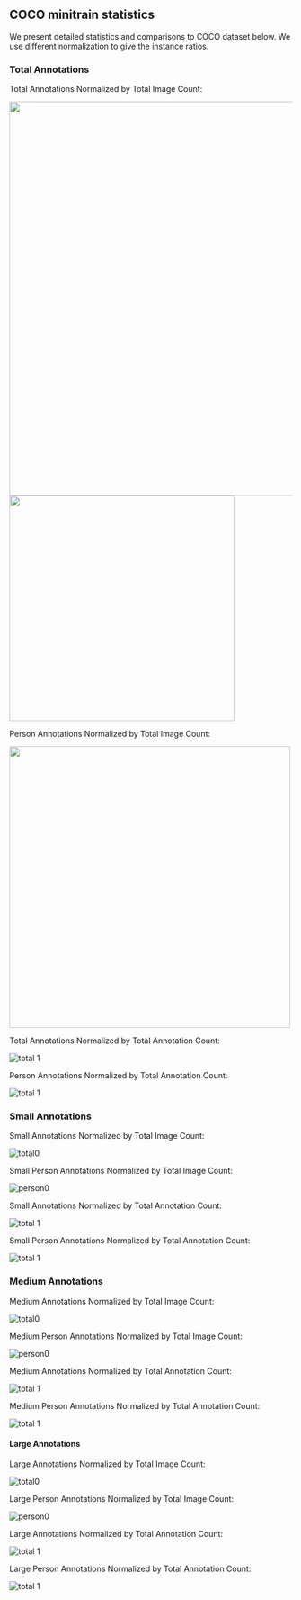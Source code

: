 
## COCO minitrain statistics

We present detailed statistics and comparisons to COCO dataset below. We use different normalization to give the instance ratios.   


### Total Annotations
Total Annotations Normalized by Total Image Count:

<img src="/figures/comparison_bar_plot0_noperson.png" width="700"> <img src="/figures/comparison_bar_plot0_person.png" width="400" height="400">

Person Annotations Normalized by Total Image Count:

<img src="/figures/comparison_bar_plot0_person.png" width="500">


Total Annotations Normalized by Total Annotation Count:

![total 1](/figures/comparison_bar_plot1_noperson.png)

Person Annotations Normalized by Total Annotation Count:

![total 1](/figures/comparison_bar_plot1_person.png)

### Small Annotations

Small Annotations Normalized by Total Image Count:

![total0](/figures/comparison_bar_plot0_small_objects_noperson.png)

Small Person Annotations Normalized by Total Image Count:

![person0](/figures/comparison_bar_plot0_small_objects_person.png)


Small Annotations Normalized by Total Annotation Count:

![total 1](/figures/comparison_bar_plot1_small_objects_noperson.png)

Small Person Annotations Normalized by Total Annotation Count:

![total 1](/figures/comparison_bar_plot1_small_objects_person.png)

### Medium Annotations

Medium Annotations Normalized by Total Image Count:

![total0](/figures/comparison_bar_plot0_medium_objects_noperson.png)

Medium Person Annotations Normalized by Total Image Count:

![person0](/figures/comparison_bar_plot0_medium_objects_person.png)


Medium Annotations Normalized by Total Annotation Count:

![total 1](/figures/comparison_bar_plot1_medium_objects_noperson.png)

Medium Person Annotations Normalized by Total Annotation Count:

![total 1](/figures/comparison_bar_plot1_medium_objects_person.png)


#### Large Annotations

Large Annotations Normalized by Total Image Count:

![total0](/figures/comparison_bar_plot0_large_objects_noperson.png)

Large Person Annotations Normalized by Total Image Count:

![person0](/figures/comparison_bar_plot0_large_objects_person.png)


Large Annotations Normalized by Total Annotation Count:

![total 1](/figures/comparison_bar_plot1_large_objects_noperson.png)

Large Person Annotations Normalized by Total Annotation Count:

![total 1](/figures/comparison_bar_plot1_large_objects_person.png)
